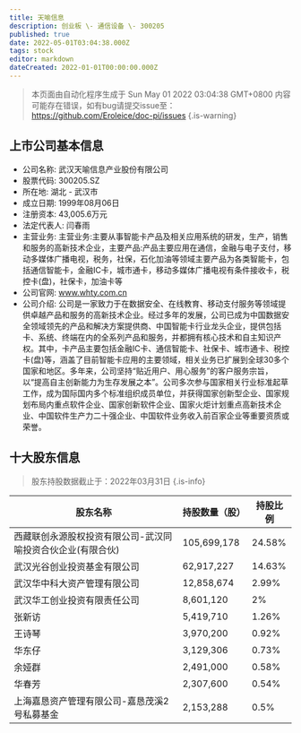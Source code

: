 ```yaml
---
title: 天喻信息
description: 创业板 \- 通信设备 \- 300205
published: true
date: 2022-05-01T03:04:38.000Z
tags: stock
editor: markdown
dateCreated: 2022-01-01T00:00:00.000Z
---
```


> 本页面由自动化程序生成于 Sun May 01 2022 03:04:38 GMT+0800
> 内容可能存在错误，如有bug请提交issue至：https://github.com/Eroleice/doc-pi/issues
{.is-warning}

## 上市公司基本信息
- 公司名称: 武汉天喻信息产业股份有限公司
- 股票代码: 300205.SZ
- 所在地: 湖北 - 武汉市
- 成立日期: 1999年08月06日
- 注册资本: 43,005.6万元
- 法定代表人: 闫春雨
- 主营业务: 主营业务:主要从事智能卡产品及相关应用系统的研发，生产，销售和服务的高新技术企业，主要产品:产品主要应用在通信，金融与电子支付，移动多媒体广播电视，税务，社保，石化加油等领域主要产品为各类智能卡，包括通信智能卡，金融IC卡，城市通卡，移动多媒体广播电视有条件接收卡，税控卡(盘)，社保卡，加油卡等
- 公司官网: www.whty.com.cn
- 公司介绍: 公司是一家致力于在数据安全、在线教育、移动支付服务等领域提供卓越产品和服务的高新技术企业。经过多年的发展，公司已成为中国数据安全领域领先的产品和解决方案提供商、中国智能卡行业龙头企业，提供包括卡、系统、终端在内的全系列产品和服务，并都拥有核心技术和自主知识产权。其中，卡产品主要包括金融IC卡、通信智能卡、社保卡、城市通卡、税控卡(盘)等，涵盖了目前智能卡应用的主要领域，相关业务已扩展到全球30多个国家和地区。多年来，公司坚持“贴近用户、用心服务”的客户服务宗旨，以“提高自主创新能力为生存发展之本”。公司多次参与国家相关行业标准起草工作，成为国际国内多个标准组织成员单位，并获得国家创新型企业、国家规划布局内重点软件企业、国家创新软件企业、国家火炬计划重点高新技术企业、中国软件生产力二十强企业、中国软件业务收入前百家企业等重要资质或荣誉。


## 十大股东信息
> 股东持股数据截止于：2022年03月31日
{.is-info}

| 股东名称 | 持股数量（股） | 持股比例 |
| --- | --- | --- |
| 西藏联创永源股权投资有限公司-武汉同喻投资合伙企业(有限合伙) | 105,699,178 | 24.58% |
| 武汉光谷创业投资基金有限公司 | 62,917,227 | 14.63% |
| 武汉华中科大资产管理有限公司 | 12,858,674 | 2.99% |
| 武汉华工创业投资有限责任公司 | 8,601,120 | 2% |
| 张新访 | 5,419,710 | 1.26% |
| 王诗琴 | 3,970,200 | 0.92% |
| 华东仔 | 3,129,306 | 0.73% |
| 余娅群 | 2,491,000 | 0.58% |
| 华春芳 | 2,307,600 | 0.54% |
| 上海嘉恳资产管理有限公司-嘉恳茂溪2号私募基金 | 2,153,288 | 0.5% |





